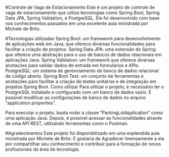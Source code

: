 #Controle de Vaga de Estacionamento
Este é um projeto de controle de vaga de estacionamento que utiliza tecnologias como Spring Boot, Spring Data JPA, Spring Validation, e PostgreSQL. Ele foi desenvolvido com base nos conhecimentos passados em uma excelente aula ministrada por Michele de Brito.

#Tecnologias utilizadas
Spring Boot: um framework para desenvolvimento de aplicações web em Java, que oferece diversas funcionalidades para facilitar a criação de projetos.
Spring Data JPA: uma extensão do Spring que oferece uma abstração para o uso de bancos de dados relacionais em aplicações Java.
Spring Validation: um framework que oferece diversas anotações para validar dados de entrada em formulários e APIs.
PostgreSQL: um sistema de gerenciamento de banco de dados relacional de código aberto.
Spring Boot Test: um conjunto de ferramentas e anotações para facilitar a criação de testes unitários e de integração em projetos Spring Boot.
Como utilizar
Para utilizar o projeto, é necessário ter o PostgreSQL instalado e configurado com um banco de dados vazio. É possível modificar as configurações de banco de dados no arquivo "application.properties".

Para executar o projeto, basta rodar a classe "ParkingLotApplication" como uma aplicação Java. Depois, é possível acessar as funcionalidades através de uma API REST, utilizando ferramentas como o Postman.

#Agradecimentos
Este projeto foi disponibilizado em uma explendida aula ministrada por Michele de Brito. E gostaria de Agradecer imensamente a ela por compartilhar seu conhecimento e contribuir para a formação de novos profissionais da área de tecnologia.







